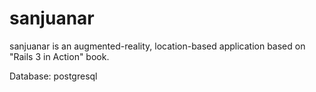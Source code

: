 sanjuanar
=========
sanjuanar is an augmented-reality, location-based application based on "Rails 3 in Action" book.

Database: postgresql
